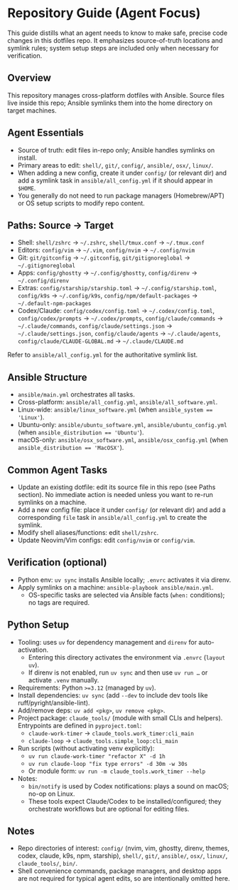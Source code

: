 # Repository Guide (Agent Focus)

This guide distills what an agent needs to know to make safe, precise code changes in this dotfiles repo. It emphasizes source-of-truth locations and symlink rules; system setup steps are included only when necessary for verification.

## Overview

This repository manages cross-platform dotfiles with Ansible. Source files live inside this repo; Ansible symlinks them into the home directory on target machines.

## Agent Essentials

- Source of truth: edit files in-repo only; Ansible handles symlinks on install.
- Primary areas to edit: `shell/`, `git/`, `config/`, `ansible/`, `osx/`, `linux/`.
- When adding a new config, create it under `config/` (or relevant dir) and add a symlink task in `ansible/all_config.yml` if it should appear in `$HOME`.
- You generally do not need to run package managers (Homebrew/APT) or OS setup scripts to modify repo content.

## Paths: Source → Target

- Shell: `shell/zshrc` → `~/.zshrc`, `shell/tmux.conf` → `~/.tmux.conf`
- Editors: `config/vim` → `~/.vim`, `config/nvim` → `~/.config/nvim`
- Git: `git/gitconfig` → `~/.gitconfig`, `git/gitignoreglobal` → `~/.gitignoreglobal`
- Apps: `config/ghostty` → `~/.config/ghostty`, `config/direnv` → `~/.config/direnv`
- Extras: `config/starship/starship.toml` → `~/.config/starship.toml`, `config/k9s` → `~/.config/k9s`, `config/npm/default-packages` → `~/.default-npm-packages`
- Codex/Claude: `config/codex/config.toml` → `~/.codex/config.toml`, `config/codex/prompts` → `~/.codex/prompts`, `config/claude/commands` → `~/.claude/commands`, `config/claude/settings.json` → `~/.claude/settings.json`, `config/claude/agents` → `~/.claude/agents`, `config/claude/CLAUDE-GLOBAL.md` → `~/.claude/CLAUDE.md`

Refer to `ansible/all_config.yml` for the authoritative symlink list.

## Ansible Structure

- `ansible/main.yml` orchestrates all tasks.
- Cross-platform: `ansible/all_config.yml`, `ansible/all_software.yml`.
- Linux-wide: `ansible/linux_software.yml` (when `ansible_system == 'Linux'`).
- Ubuntu-only: `ansible/ubuntu_software.yml`, `ansible/ubuntu_config.yml` (when `ansible_distribution == 'Ubuntu'`).
- macOS-only: `ansible/osx_software.yml`, `ansible/osx_config.yml` (when `ansible_distribution == 'MacOSX'`).

## Common Agent Tasks

- Update an existing dotfile: edit its source file in this repo (see Paths section). No immediate action is needed unless you want to re-run symlinks on a machine.
- Add a new config file: place it under `config/` (or relevant dir) and add a corresponding `file` task in `ansible/all_config.yml` to create the symlink.
- Modify shell aliases/functions: edit `shell/zshrc`.
- Update Neovim/Vim configs: edit `config/nvim` or `config/vim`.

## Verification (optional)

- Python env: `uv sync` installs Ansible locally; `.envrc` activates it via direnv.
- Apply symlinks on a machine: `ansible-playbook ansible/main.yml`.
  - OS-specific tasks are selected via Ansible facts (`when:` conditions); no tags are required.

## Python Setup

- Tooling: uses `uv` for dependency management and `direnv` for auto-activation.
  - Entering this directory activates the environment via `.envrc` (`layout uv`).
  - If direnv is not enabled, run `uv sync` and then use `uv run …` or activate `.venv` manually.
- Requirements: Python `>=3.12` (managed by `uv`).
- Install dependencies: `uv sync` (add `--dev` to include dev tools like ruff/pyright/ansible-lint).
- Add/remove deps: `uv add <pkg>`, `uv remove <pkg>`.
- Project package: `claude_tools/` (module with small CLIs and helpers). Entrypoints are defined in `pyproject.toml`:
  - `claude-work-timer` → `claude_tools.work_timer:cli_main`
  - `claude-loop` → `claude_tools.simple_loop:cli_main`
- Run scripts (without activating venv explicitly):
  - `uv run claude-work-timer "refactor X" -d 1h`
  - `uv run claude-loop "fix type errors" -d 30m -w 30s`
  - Or module form: `uv run -m claude_tools.work_timer --help`
- Notes:
  - `bin/notify` is used by Codex notifications: plays a sound on macOS; no-op on Linux.
  - These tools expect Claude/Codex to be installed/configured; they orchestrate workflows but are optional for editing files.

## Notes

- Repo directories of interest: `config/` (nvim, vim, ghostty, direnv, themes, codex, claude, k9s, npm, starship), `shell/`, `git/`, `ansible/`, `osx/`, `linux/`, `claude_tools/`, `bin/`.
- Shell convenience commands, package managers, and desktop apps are not required for typical agent edits, so are intentionally omitted here.
